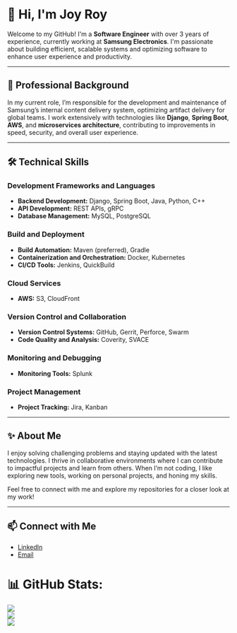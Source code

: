 
# 👋 Hi, I'm Joy Roy

Welcome to my GitHub! I'm a **Software Engineer** with over 3 years of experience, currently working at **Samsung Electronics**. I'm passionate about building efficient, scalable systems and optimizing software to enhance user experience and productivity.

---

## 🏢 **Professional Background**
In my current role, I’m responsible for the development and maintenance of Samsung’s internal content delivery system, optimizing artifact delivery for global teams. I work extensively with technologies like **Django**, **Spring Boot**, **AWS**, and **microservices architecture**, contributing to improvements in speed, security, and overall user experience.

---

## 🛠️ **Technical Skills**

### **Development Frameworks and Languages**
- **Backend Development:** Django, Spring Boot, Java, Python, C++
- **API Development:** REST APIs, gRPC
- **Database Management:** MySQL, PostgreSQL

### **Build and Deployment**
- **Build Automation:** Maven (preferred), Gradle
- **Containerization and Orchestration:** Docker, Kubernetes
- **CI/CD Tools:** Jenkins, QuickBuild

### **Cloud Services**
- **AWS:** S3, CloudFront

### **Version Control and Collaboration**
- **Version Control Systems:** GitHub, Gerrit, Perforce, Swarm
- **Code Quality and Analysis:** Coverity, SVACE

### **Monitoring and Debugging**
- **Monitoring Tools:** Splunk

### **Project Management**
- **Project Tracking:** Jira, Kanban

---

## ✨ **About Me**
I enjoy solving challenging problems and staying updated with the latest technologies. I thrive in collaborative environments where I can contribute to impactful projects and learn from others. When I’m not coding, I like exploring new tools, working on personal projects, and honing my skills.

Feel free to connect with me and explore my repositories for a closer look at my work!

---

## 📫 **Connect with Me**
- [LinkedIn](https://linkedin.com/in/your-profile)  
- [Email](mailto:your-email@example.com)

# 📊 GitHub Stats:
![](https://github-readme-stats.vercel.app/api?username=joy-roy-swe&theme=dark&hide_border=true&include_all_commits=false&count_private=false)<br/>
![](https://github-readme-streak-stats.herokuapp.com/?user=joy-roy-swe&theme=dark&hide_border=true)<br/>
![](https://github-readme-stats.vercel.app/api/top-langs/?username=joy-roy-swe&theme=dark&hide_border=true&include_all_commits=false&count_private=false&layout=compact)

<!-- Proudly created with GPRM ( https://gprm.itsvg.in ) -->
